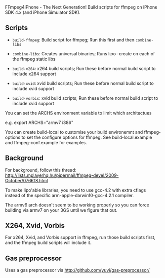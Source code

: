 FFmpeg4iPhone - The Next Generation! 
Build scripts for ffmpeg on iPhone SDK 4.x (and iPhone Simulator SDK).

## Scripts 

- `build-ffmpeg`: Build script for ffmpeg; Run this first and then `combine-libs`
- `combine-libs`: Creates universal binaries; Runs lipo -create on each of the ffmpeg static libs

- `build-x264`: x264 build scripts; Run these before normal build script to include x264 support
- `build-xvid`: xvid build scripts; Run these before normal build script to include xvid support
- `build-vorbis`: xvid build scripts; Run these before normal build script to include xvid support

You can set the ARCHS environment variable to limit which architectues 

e.g. export ARCHS="armv7 i386"

You can create build-local to customise your build environemnt and ffmpeg-options to set the configure options for ffmpeg. See build-local.example and ffmpeg-conf.example for examples.

## Background

For background, follow this thread:
http://lists.mplayerhq.hu/pipermail/ffmpeg-devel/2009-October/076618.html

To make lipo'able libraries, you need to use gcc-4.2 with extra cflags instead of the specific arm-apple-darwin10-gcc-4.2.1 compiler.

The armv6 arch doesn't seem to be working properly so you can force building via armv7 on your 3GS until we figure that out.

## X264, Xvid, Vorbis

For x264, Xvid, and Vorbis support in ffmpeg, run those build scripts first, and the ffmpeg build scripts will include it.

## Gas preprocessor

Uses a gas preprocessor via http://github.com/yuvi/gas-preprocessor/

